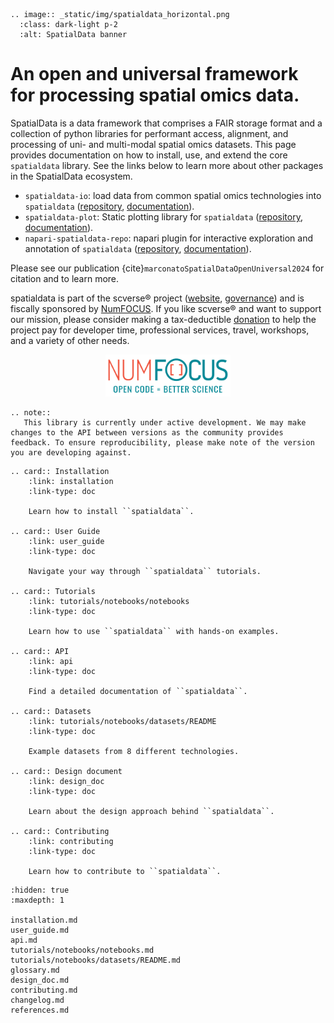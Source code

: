 ```{eval-rst}
.. image:: _static/img/spatialdata_horizontal.png
  :class: dark-light p-2
  :alt: SpatialData banner
```

# An open and universal framework for processing spatial omics data.

SpatialData is a data framework that comprises a FAIR storage format and a collection of python libraries for performant access, alignment, and processing of uni- and multi-modal spatial omics datasets. This page provides documentation on how to install, use, and extend the core `spatialdata` library. See the links below to learn more about other packages in the SpatialData ecosystem.

- `spatialdata-io`: load data from common spatial omics technologies into `spatialdata` ([repository][spatialdata-io-repo], [documentation][spatialdata-io-docs]).
- `spatialdata-plot`: Static plotting library for `spatialdata` ([repository][spatialdata-plot-repo], [documentation][spatialdata-plot-docs]).
- `napari-spatialdata-repo`: napari plugin for interactive exploration and annotation of `spatialdata` ([repository][napari-spatialdata-repo], [documentation][napari-spatialdata-docs]).

Please see our publication {cite}`marconatoSpatialDataOpenUniversal2024` for citation and to learn more.

[//]: # "numfocus-fiscal-sponsor-attribution"

spatialdata is part of the scverse® project ([website](https://scverse.org), [governance](https://scverse.org/about/roles)) and is fiscally sponsored by [NumFOCUS](https://numfocus.org/).
If you like scverse® and want to support our mission, please consider making a tax-deductible [donation](https://numfocus.org/donate-to-scverse) to help the project pay for developer time, professional services, travel, workshops, and a variety of other needs.

<div align="center">
<a href="https://numfocus.org/project/scverse">
  <img
    src="https://raw.githubusercontent.com/numfocus/templates/master/images/numfocus-logo.png"
    width="200"
  >
</a>
</div>

```{eval-rst}
.. note::
   This library is currently under active development. We may make changes to the API between versions as the community provides feedback. To ensure reproducibility, please make note of the version you are developing against.
```

```{eval-rst}
.. card:: Installation
    :link: installation
    :link-type: doc

    Learn how to install ``spatialdata``.

.. card:: User Guide
    :link: user_guide
    :link-type: doc

    Navigate your way through ``spatialdata`` tutorials.

.. card:: Tutorials
    :link: tutorials/notebooks/notebooks
    :link-type: doc

    Learn how to use ``spatialdata`` with hands-on examples.

.. card:: API
    :link: api
    :link-type: doc

    Find a detailed documentation of ``spatialdata``.

.. card:: Datasets
    :link: tutorials/notebooks/datasets/README
    :link-type: doc

    Example datasets from 8 different technologies.

.. card:: Design document
    :link: design_doc
    :link-type: doc

    Learn about the design approach behind ``spatialdata``.

.. card:: Contributing
    :link: contributing
    :link-type: doc

    Learn how to contribute to ``spatialdata``.

```

```{toctree}
:hidden: true
:maxdepth: 1

installation.md
user_guide.md
api.md
tutorials/notebooks/notebooks.md
tutorials/notebooks/datasets/README.md
glossary.md
design_doc.md
contributing.md
changelog.md
references.md
```

<!-- Links -->

[napari-spatialdata-repo]: https://github.com/scverse/napari-spatialdata
[spatialdata-io-repo]: https://github.com/scverse/spatialdata-io
[spatialdata-plot-repo]: https://github.com/scverse/spatialdata-plot
[napari-spatialdata-docs]: https://spatialdata.scverse.org/projects/napari/en/stable/notebooks/spatialdata.html
[spatialdata-io-docs]: https://spatialdata.scverse.org/projects/io/en/stable/
[spatialdata-plot-docs]: https://spatialdata.scverse.org/projects/plot/en/stable/api.html
